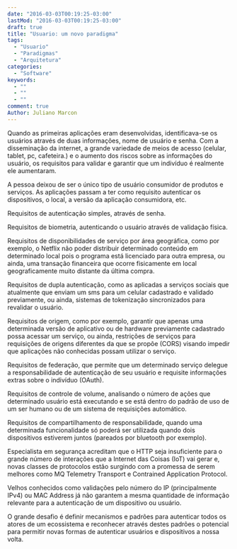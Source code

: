 ```yaml
---
date: "2016-03-03T00:19:25-03:00"
lastMod: "2016-03-03T00:19:25-03:00"
draft: true
title: "Usuario: um novo paradigma"
tags:
  - "Usuario"
  - "Paradigmas"
  - "Arquitetura"
categories:
  - "Software"
keywords:
  - ""
  - ""
  - ""
comment: true
Author: Juliano Marcon
---
```


Quando as primeiras aplicações eram desenvolvidas, identificava-se os usuários
através de duas informações, nome de usuário e senha. Com a disseminação da
internet, a grande variedade de meios de acesso (celular, tablet, pc,
cafeteira.) e o aumento dos riscos sobre as informações do usuário, os
requisitos para validar e garantir que um indivíduo é realmente ele aumentaram.

A pessoa deixou de ser o único tipo de usuário consumidor de produtos e
serviços. As aplicações passam a ter como requisito autenticar os dispositivos,
o local, a versão da aplicação consumidora, etc.

Requisitos de autenticação simples, através de senha.

Requisitos de biometria, autenticando o usuário através de validação física.

Requisitos de disponibilidades de serviço por área geográfica, como por exemplo,
o Netflix não poder distribuir determinado conteúdo em determinado local pois o
programa está licenciado para outra empresa, ou ainda, uma transação financeira
que ocorre fisicamente em local geograficamente muito distante da última compra.

Requisitos de dupla autenticação, como as aplicadas a serviços sociais que
atualmente que enviam um sms para um celular cadastrado e validado previamente,
ou ainda, sistemas de tokenização sincronizados para revalidar o usuário.

Requisitos de origem, como por exemplo, garantir que apenas uma determinada
versão de aplicativo ou de hardware previamente cadastrado possa acessar um
serviço, ou ainda, restrições de serviços para requisições de origens diferentes
da que se propõe (CORS) visando impedir que aplicações não conhecidas possam
utilizar o serviço.

Requisitos de federação, que permite que um determinado serviço delegue a
responsabilidade de autenticação de seu usuário e requisite informações extras
sobre o indivíduo (OAuth).

Requisitos de controle de volume, analisando o número de ações que determinado
usuário está executando e se está dentro do padrão de uso de um ser humano ou de
um sistema de requisições automático.

Requisitos de compartilhamento de responsabilidade, quando uma determinada
funcionalidade só poderá ser utilizada quando dois dispositivos estiverem juntos
(pareados por bluetooth por exemplo).

Especialista em segurança acreditam que o HTTP seja insuficiente para o grande
número de interações que a Internet das Coisas (IoT) vai gerar e, novas classes
de protocolos estão surgindo com a promessa de serem melhores como MQ Telemetry
Transport e Contrained Application Protocol.

Velhos conhecidos como validações pelo número do IP (principalmente IPv4) ou
MAC Address já não garantem a mesma quantidade de informação relevante para a
autenticação de um dispositivo ou usuário.

O grande desafio é definir mecanismos e padrões para autenticar todos os atores
de um ecossistema e reconhecer através destes padrões o potencial para permitir
novas formas de autenticar usuários e dispositivos a nossa volta.
